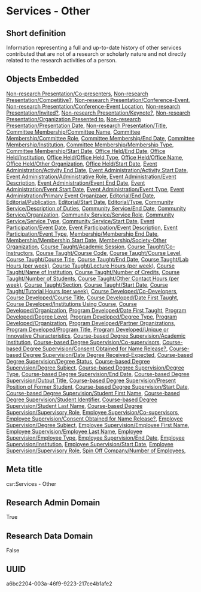 # Services - Other
## Short definition
Information representing a full and up-to-date history of other services contributed that are not of a research or scholarly nature and not directly related to the research activities of a person.
## Objects Embedded
[Non-research Presentation/Co-presenters](../Object-Fields/Non-research%20Presentation/Co-presenters.md), [Non-research Presentation/Competitive?](../Object-Fields/Non-research%20Presentation/Competitive.md), [Non-research Presentation/Conference-Event](../Object-Fields/Non-research%20Presentation/Conference-Event.md), [Non-research Presentation/Conference-Event Location](../Object-Fields/Non-research%20Presentation/Conference-Event%20Location.md), [Non-research Presentation/Invited?](../Object-Fields/Non-research%20Presentation/Invited.md), [Non-research Presentation/Keynote?](../Object-Fields/Non-research%20Presentation/Keynote.md), [Non-research Presentation/Organization Presented to](../Object-Fields/Non-research%20Presentation/Organization%20Presented%20to.md), [Non-research Presentation/Presentation Date](../Object-Fields/Non-research%20Presentation/Presentation%20Date.md), [Non-research Presentation/Title](../Object-Fields/Non-research%20Presentation/Title.md), [Committee Membership/Committee Name](../Object-Fields/Committee%20Membership/Committee%20Name.md), [Committee Membership/Committee Role](../Object-Fields/Committee%20Membership/Committee%20Role.md), [Committee Membership/End Date](../Object-Fields/Committee%20Membership/End%20Date.md), [Committee Membership/Institution](../Object-Fields/Committee%20Membership/Institution.md), [Committee Membership/Membership Type](../Object-Fields/Committee%20Membership/Membership%20Type.md), [Committee Membership/Start Date](../Object-Fields/Committee%20Membership/Start%20Date.md), [Office Held/End Date](../Object-Fields/Office%20Held/End%20Date.md), [Office Held/Institution](../Object-Fields/Office%20Held/Institution.md), [Office Held/Office Held Type](../Object-Fields/Office%20Held/Office%20Held%20Type.md), [Office Held/Office Name](../Object-Fields/Office%20Held/Office%20Name.md), [Office Held/Other Organization](../Object-Fields/Office%20Held/Other%20Organization.md), [Office Held/Start Date](../Object-Fields/Office%20Held/Start%20Date.md), [Event Administration/Activity End Date](../Object-Fields/Event%20Administration/Activity%20End%20Date.md), [Event Administration/Activity Start Date](../Object-Fields/Event%20Administration/Activity%20Start%20Date.md), [Event Administration/Administrative Role](../Object-Fields/Event%20Administration/Administrative%20Role.md), [Event Administration/Event Description](../Object-Fields/Event%20Administration/Event%20Description.md), [Event Administration/Event End Date](../Object-Fields/Event%20Administration/Event%20End%20Date.md), [Event Administration/Event Start Date](../Object-Fields/Event%20Administration/Event%20Start%20Date.md), [Event Administration/Event Type](../Object-Fields/Event%20Administration/Event%20Type.md), [Event Administration/Primary Event Organizaer](../Object-Fields/Event%20Administration/Primary%20Event%20Organizaer.md), [Editorial/End Date](../Object-Fields/Editorial/End%20Date.md), [Editorial/Publication](../Object-Fields/Editorial/Publication.md), [Editorial/Start Date](../Object-Fields/Editorial/Start%20Date.md), [Editorial/Type](../Object-Fields/Editorial/Type.md), [Community Service/Description of Duties](../Object-Fields/Community%20Service/Description%20of%20Duties.md), [Community Service/End Date](../Object-Fields/Community%20Service/End%20Date.md), [Community Service/Organization](../Object-Fields/Community%20Service/Organization.md), [Community Service/Service Role](../Object-Fields/Community%20Service/Service%20Role.md), [Community Service/Service Type](../Object-Fields/Community%20Service/Service%20Type.md), [Community Service/Start Date](../Object-Fields/Community%20Service/Start%20Date.md), [Event Participation/Event Date](../Object-Fields/Event%20Participation/Event%20Date.md), [Event Participation/Event Description](../Object-Fields/Event%20Participation/Event%20Description.md), [Event Participation/Event Type](../Object-Fields/Event%20Participation/Event%20Type.md), [Membership/Membership End Date](../Object-Fields/Membership/Membership%20End%20Date.md), [Membership/Membership Start Date](../Object-Fields/Membership/Membership%20Start%20Date.md), [Membership/Society-Other Organization](../Object-Fields/Membership/Society-Other%20Organization.md), [Course Taught/Academic Session](../Object-Fields/Course%20Taught/Academic%20Session.md), [Course Taught/Co-Instructors](../Object-Fields/Course%20Taught/Co-Instructors.md), [Course Taught/Course Code](../Object-Fields/Course%20Taught/Course%20Code.md), [Course Taught/Course Level](../Object-Fields/Course%20Taught/Course%20Level.md), [Course Taught/Course Title](../Object-Fields/Course%20Taught/Course%20Title.md), [Course Taught/End Date](../Object-Fields/Course%20Taught/End%20Date.md), [Course Taught/Lab Hours (per week)](../Object-Fields/Course%20Taught/Lab%20Hours%20(per%20week).md), [Course Taught/Lecture Hours (per week)](../Object-Fields/Course%20Taught/Lecture%20Hours%20(per%20week).md), [Course Taught/Name of Institution](../Object-Fields/Course%20Taught/Name%20of%20Institution.md), [Course Taught/Number of Credits](../Object-Fields/Course%20Taught/Number%20of%20Credits.md), [Course Taught/Number of Students](../Object-Fields/Course%20Taught/Number%20of%20Students.md), [Course Taught/Other Contact Hours (per week)](../Object-Fields/Course%20Taught/Other%20Contact%20Hours%20(per%20week).md), [Course Taught/Section](../Object-Fields/Course%20Taught/Section.md), [Course Taught/Start Date](../Object-Fields/Course%20Taught/Start%20Date.md), [Course Taught/Tutorial Hours (per week)](../Object-Fields/Course%20Taught/Tutorial%20Hours%20(per%20week).md), [Course Developed/Co-Developers](../Object-Fields/Course%20Developed/Co-Developers.md), [Course Developed/Course Title](../Object-Fields/Course%20Developed/Course%20Title.md), [Course Developed/Date First Taught](../Object-Fields/Course%20Developed/Date%20First%20Taught.md), [Course Developed/Institutions Using Course](../Object-Fields/Course%20Developed/Institutions%20Using%20Course.md), [Course Developed/Organization](../Object-Fields/Course%20Developed/Organization.md), [Program Developed/Date First Taught](../Object-Fields/Program%20Developed/Date%20First%20Taught.md), [Program Developed/Degree Level](../Object-Fields/Program%20Developed/Degree%20Level.md), [Program Developed/Degree Type](../Object-Fields/Program%20Developed/Degree%20Type.md), [Program Developed/Organization](../Object-Fields/Program%20Developed/Organization.md), [Program Developed/Partner Organizations](../Object-Fields/Program%20Developed/Partner%20Organizations.md), [Program Developed/Program Title](../Object-Fields/Program%20Developed/Program%20Title.md), [Program Developed/Unique or Innovative Characteristics](../Object-Fields/Program%20Developed/Unique%20or%20Innovative%20Characteristics.md), [Course-based Degree Supervision/Academic Institution](../Object-Fields/Course-based%20Degree%20Supervision/Academic%20Institution.md), [Course-based Degree Supervision/Co-supervisors](../Object-Fields/Course-based%20Degree%20Supervision/Co-supervisors.md), [Course-based Degree Supervision/Consent Obtained for Name Release?](../Object-Fields/Course-based%20Degree%20Supervision/Consent%20Obtained%20for%20Name%20Release.md), [Course-based Degree Supervision/Date Degree Received-Expected](../Object-Fields/Course-based%20Degree%20Supervision/Date%20Degree%20Received-Expected.md), [Course-based Degree Supervision/Degree Status](../Object-Fields/Course-based%20Degree%20Supervision/Degree%20Status.md), [Course-based Degree Supervision/Degree Subject](../Object-Fields/Course-based%20Degree%20Supervision/Degree%20Subject.md), [Course-based Degree Supervision/Degree Type](../Object-Fields/Course-based%20Degree%20Supervision/Degree%20Type.md), [Course-based Degree Supervision/End Date](../Object-Fields/Course-based%20Degree%20Supervision/End%20Date.md), [Course-based Degree Supervision/Output Title](../Object-Fields/Course-based%20Degree%20Supervision/Output%20Title.md), [Course-based Degree Supervision/Present Position of Former Student](../Object-Fields/Course-based%20Degree%20Supervision/Present%20Position%20of%20Former%20Student.md), [Course-based Degree Supervision/Start Date](../Object-Fields/Course-based%20Degree%20Supervision/Start%20Date.md), [Course-based Degree Supervision/Student First Name](../Object-Fields/Course-based%20Degree%20Supervision/Student%20First%20Name.md), [Course-based Degree Supervision/Student Identifier](../Object-Fields/Course-based%20Degree%20Supervision/Student%20Identifier.md), [Course-based Degree Supervision/Student Last Name](../Object-Fields/Course-based%20Degree%20Supervision/Student%20Last%20Name.md), [Course-based Degree Supervision/Supervisory Role](../Object-Fields/Course-based%20Degree%20Supervision/Supervisory%20Role.md), [Employee Supervision/Co-supervisors](../Object-Fields/Employee%20Supervision/Co-supervisors.md), [Employee Supervision/Consent Obtained for Name Release?](../Object-Fields/Employee%20Supervision/Consent%20Obtained%20for%20Name%20Release.md), [Employee Supervision/Degree Subject](../Object-Fields/Employee%20Supervision/Degree%20Subject.md), [Employee Supervision/Employee First Name](../Object-Fields/Employee%20Supervision/Employee%20First%20Name.md), [Employee Supervision/Employee Last Name](../Object-Fields/Employee%20Supervision/Employee%20Last%20Name.md), [Employee Supervision/Employee Type](../Object-Fields/Employee%20Supervision/Employee%20Type.md), [Employee Supervision/End Date](../Object-Fields/Employee%20Supervision/End%20Date.md), [Employee Supervision/Institution](../Object-Fields/Employee%20Supervision/Institution.md), [Employee Supervision/Start Date](../Object-Fields/Employee%20Supervision/Start%20Date.md), [Employee Supervision/Supervisory Role](../Object-Fields/Employee%20Supervision/Supervisory%20Role.md), [Spin Off Company/Number of Employees](../Object-Fields/Spin%20Off%20Company/Number%20of%20Employees.md), 
## Meta title
csr:Services - Other
## Research Admin Domain
True
## Research Data Domain
False
## UUID
a6bc2204-003a-46f9-9223-217ce4b1afe2
